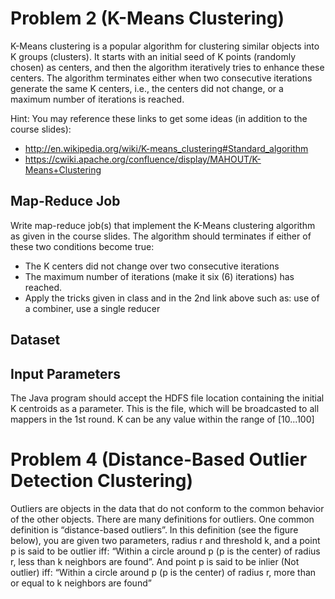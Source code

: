 # Problem 2 (K-Means Clustering) 
K-Means clustering is a popular algorithm for clustering similar objects into K groups (clusters). It starts with an initial seed of K points (randomly chosen) as centers, and then the algorithm iteratively tries to enhance these centers. The algorithm terminates either when two consecutive iterations generate the same K centers, i.e., the centers did not change, or a maximum number of iterations is reached.

Hint: You may reference these links to get some ideas (in addition to the course slides):
* http://en.wikipedia.org/wiki/K-means_clustering#Standard_algorithm
* https://cwiki.apache.org/confluence/display/MAHOUT/K-Means+Clustering

## Map-Reduce Job
Write map-reduce job(s) that implement the K-Means clustering algorithm as given in the course slides. The algorithm should terminates if either of these two conditions become true:
* The K centers did not change over two consecutive iterations
* The maximum number of iterations (make it six (6) iterations) has reached.
* Apply the tricks given in class and in the 2nd link above such as: use of a combiner, use a single reducer

## Dataset

## Input Parameters
The Java program should accept the HDFS file location containing the initial K centroids as a parameter. This is the file, which will be broadcasted to all mappers in the 1st round. K can be any value within the range of [10...100]

# Problem 4 (Distance-Based Outlier Detection Clustering)
Outliers are objects in the data that do not conform to the common behavior of the other objects. There are many definitions for outliers. One common definition is “distance-based outliers”. In this definition (see the figure below), you are given two parameters, radius r and threshold k, and a point p is said to be outlier iff: “Within a circle around p (p is the center) of radius r, less than k neighbors are found”. And point p is said to be inlier (Not outlier) iff: “Within a circle around p (p is the center) of radius r, more than or equal to k neighbors are found”

